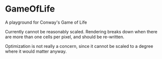 # GameOfLife
A playground for Conway's Game of Life

Currently cannot be reasonably scaled. Rendering breaks down when there are more than one cells per pixel, and should be re-written.

Optimization is not really a concern, since it cannot be scaled to a degree where it would matter anyway.
